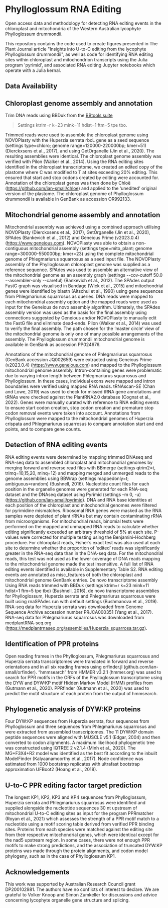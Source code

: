 # Phylloglossum RNA Editing
Open access data and methodology for detecting RNA editing events in the chloroplast and mitochondria of the Western Australian lycophyte Phylloglossum drummondii.

This repository contains the code used to create figures presented in The Plant Journal article "Insights into U-to-C editing from the lycophyte Phylloglossum drummondii", as well as code for identifying RNA editing sites within chloroplast and mitochondrion transcripts using the Julia program 'pyrimid', and associated RNA editing Jupyter notebooks which operate with a Julia kernal.

## Data Availability

## Chloroplast genome assembly and annotation
Trim DNA reads using BBDuk from the [BBtools suite](https://jgi.doe.gov/data-and-tools/software-tools/bbtools/) 
> Settings ktrim=r k=23 mink=11 hdist=1 ftm=5 tpe tbo. 

Trimmed reads were used to assemble the chloroplast genome using NOVOPlasty with the Huperzia serrata rbcL gene as a seed sequence (settings type=chloro; genome range=120000-220000bp; kmer=51) (Dierckxsens et al., 2017), and using GetOrganelle (Jin et al., 2020). The resulting assemblies were identical. The chloroplast genome assembly was verified with Pilon (Walker et al., 2014). Using the RNA editing sites identified in the chloroplast transcriptome, we created an edited copy of the plastome where C was modified to T at sites exceeding 20% editing. This ensured that start and stop codons created by editing were accounted for. Annotation of the chloroplast genes was then done by Chloë (https://github.com/ian-small/chloe) and applied to the ‘unedited’ original version of the plastome. The chloroplast genome of 
Phylloglossum drummondii is available in GenBank as accession OR992133.

## Mitochondrial genome assembly and annotation
Mitochondrial assembly was achieved using a combined approach utilising NOVOPlasty (Dierckxsens et al., 2017), GetOrganelle (Jin et al., 2020), SPAdes (Bankevich et al., 2012) and Geneious Prime (v2023.0.4) (https://www.geneious.com). NOVOPlasty was able to obtain a non-contiguous mitochondrial assembly (settings type=mito_plant; genome range=300000-550000bp; kmer=23) using the complete mitochondrial genome of Phlegmariurus squarrosus as a seed input file. The NOVOPlasty assembly of the Phylloglossum chloroplast genome was supplied as a reference sequence. SPAdes  was used to assemble an alternative view of the mitochondrial genome as an assembly graph (settings --cov-cutoff 50.0 --assembler-only --careful) (Bankevich et al., 2012). The SPAdes output FastG graph was visualised in Bandage (Wick et al., 2015) and mitochondrial genes were identified by blastn (Altschul et al., 1990) using gene sequences from Phlegmariurus squarrosus as queries. DNA reads were mapped to each mitochondrial assembly option and the mapped reads were used as input for the Geneious de novo assembly algorithm. Ultimately, the SPAdes assembly version was used as the basis for the final assembly using connections suggested by Geneious and/or NOVOPlasty to manually edit the FastG file and eliminate dead-ends. Pilon (Walker et al., 2014) was used to verify the final assembly. The path chosen for the ‘master circle’ view of the mitochondrial genome is only one of many possible arrangements of the assembly. The Phylloglossum drummondii mitochondrial genome is available in GenBank as accession PP024676.

Annotations of the mitochondrial genome of Phlegmariurus squarrosus (GenBank accession JQ002659) were extracted using Geneious Prime (v2023.0.4) (https://www.geneious.com) and mapped to the Phylloglossum mitochondrial genome assembly. Intron-containing genes were problematic due to varying intron length between Phlegmariurus squarrosus and Phylloglossum. In these cases, individual exons were mapped and intron boundaries were verified using mapped RNA reads. tRNAscan-SE (Chan and Lowe, 2019) was used to check for missed tRNA gene annotations and tRNAs were checked against the PlantRNA2.0 database (Cognat et al., 2022). Genes were manually curated with reference to RNA editing events to ensure start codon creation, stop codon creation and premature stop codon removal events were taken into account. Annotations from Phylloglossum were mapped to the mitochondrial genomes of Huperzia crispata and Phlegmariurus squarrosus to compare annotation start and end points, and to compare gene counts.

## Detection of RNA editing events
RNA editing events were determined by mapping trimmed DNAseq and RNA-seq data to assembled chloroplast and mitochondrial genomes by merging forward and reverse read files with BBmerge (settings qtrim2=t, trimq=10,15,20, minq=12) and mapping merged and unmerged reads to the genome assemblies using BBWrap (settings mappedonly=t; ambiguous=random) (Bushnell, 2016). Nucleotide count files for each position in the organelle genomes were generated for each RNA-seq dataset and the DNAseq dataset using Pyrimid (settings –m 0, -u) (https://github.com/ian-small/pyrimid). DNA and RNA base identities at each position of the chloroplast and mitochondrial genomes were filtered for pyrimidine mismatches. Ribosomal RNA genes were masked as the RNA samples were depleted of plant rRNAs but may contain contaminating rRNA from microorganisms. For mitochondrial reads, binomial tests were performed on the mapped and unmapped RNA reads to calculate whether editing significantly exceeded an arbitrary threshold of 5% at each site. P-values were corrected for multiple testing using the Benjamini-Hochberg procedure. For chloroplast reads, Fisher’s exact test was also used at each site to determine whether the proportion of ‘edited’ reads was significantly greater in the RNA-seq data than in the DNA-seq data. For the mitochondrial reads, this test was not used as the lower coverage of DNA reads mapping to the mitochondrial genome made the test insensitive. A full list of RNA editing events identified is available in Supplementary Table S2. RNA editing events are annotated as misc_features of both the chloroplast and mitochondrial genome GenBank entries. 
De novo transcriptome assembly
Using RNA reads trimmed with BBDuk (settings ktrim=r k=23 mink=11 hdist=1 ftm=5 tpe tbo) (Bushnell, 2016), de novo transcriptome assemblies for Phylloglossum, Huperzia serrata and Phlegmariurus squarrosus were built using rnaSPAdes run with default settings (Bushmanova et al., 2019). RNA-seq data for Huperzia serrata was downloaded from Genome Sequence Archive accession number PRJCA000351 (Yang et al., 2017). RNA-seq data for Phlegmariurus squarrosus was downloaded from medplantRNA-seq.org (https://medplantrnaseq.org/assemblies/Huperzia_squarrosa.tar.gz).

## Identification of PPR proteins
Open reading frames in the Phylloglossum, Phlegmariurus squarrosus and Huperzia serrata transcriptomes were translated in forward and reverse orientations and in all six reading frames using orfinder.jl (github.com/ian-small/orfinder). “hmmsearch” from HMMER v3.2.1 (hmmer.org) was used to search for PPR motifs in the ORFs of the Phylloglossum transcriptome using the DYW and DYW:KP motif Hidden Markov Model (HMM) profiles from (Gutmann et al., 2020). PPRfinder (Gutmann et al., 2020) was used to predict the motif structure of each protein from the output of hmmsearch. 

## Phylogenetic analysis of DYW:KP proteins
Four DYW:KP sequences from Huperzia serrata, four sequences from Phylloglossum and three sequences from Phlegmariurus squarrosus and were extracted from assembled transcriptomes. The 11 DYW:KP domain peptide sequences were aligned with MUSCLE v5.1 (Edgar, 2004) and then converted to codon alignments. A maximum likelihood phylogenetic tree was constructed using IQTREE 2 v2.1.4 (Minh et al., 2020). The MG+F3X4+R2 model was identified as the best fit according to the inbuilt ModelFinder (Kalyaanamoorthy et al., 2017). Node confidence was estimated from 1000 bootstrap replicates with ultrafast bootstrap approximation UFBoot2 (Hoang et al., 2018).

## U-to-C PPR editing factor target prediction
The longest KP1, KP2, KP3 and KP4 sequences from Phylloglossum, Huperzia serrata and Phlegmariurus squarrosus were identified and supplied alongside the nucleotide sequences 30 nt upstream of mitochondrial U-to-C editing sites as input for the program PPRmatcher (Royan et al., 2021) which assesses the strength of a PPR motif match to a nucleotide using a motif scoring table derived from verified PPR binding sites. Proteins from each species were matched against the editing site from their respective mitochondrial genes, which were identical except for the nad5 upstream region. In some cases, there were not enough PPR motifs to make strong predictions, and the association of truncated DYW:KP proteins was made through the protein alignments, and codon model phylogeny, such as in the case of Phylloglossum KP1.

## Acknowledgements
This work was supported by Australian Research Council grant DP200102981. The authors have no conflicts of interest to declare. We are grateful to Volker Knoop and Simon Zumkeller for discussions and advice concerning lycophyte organelle gene structure and splicing.
